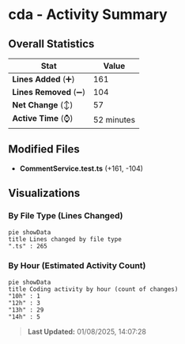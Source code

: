 # cda - Activity Summary 

## Overall Statistics

| Stat                   | Value                                                             |
| ---------------------- | ----------------------------------------------------------------- |
| **Lines Added** (➕)   | 161                                          |
| **Lines Removed** (➖) | 104                                        |
| **Net Change** (↕)    | 57                |
| **Active Time** (⌚)   | 52 minutes |


## Modified Files
- **CommentService.test.ts** (+161, -104)

## Visualizations

### By File Type (Lines Changed)

```mermaid
pie showData
title Lines changed by file type
".ts" : 265
```

### By Hour (Estimated Activity Count)

```mermaid
pie showData
title Coding activity by hour (count of changes)
"10h" : 1
"12h" : 3
"13h" : 29
"14h" : 5
```


> **Last Updated:** 01/08/2025, 14:07:28